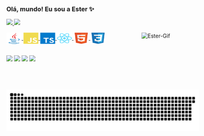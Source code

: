 ### Olá, mundo! Eu sou a Ester ✨ 

 <div>
  <a href="https://github.com/esterreifegerste">
  <img height="150em" src="https://github-readme-stats.vercel.app/api?username=esterreifegerste&show_icons=true&theme=radical&include_all_commits=true&count_private=true"/>
  <img height="150em" src="https://github-readme-stats.vercel.app/api/top-langs/?username=esterreifegerste&layout=compact&langs_count=7&theme=radical"/>
</div>
  
  <div style="display: inline_block"><br>
  <img align="center" alt="Ester-Java" height="30" width="40" src="https://raw.githubusercontent.com/devicons/devicon/master/icons/java/java-original.svg">
  <img align="center" alt="Ester-Js" height="30" width="40" src="https://raw.githubusercontent.com/devicons/devicon/master/icons/javascript/javascript-plain.svg">
  <img align="center" alt="Ester-Ts" height="30" width="40" src="https://raw.githubusercontent.com/devicons/devicon/master/icons/typescript/typescript-plain.svg">
  <img align="center" alt="Ester-React" height="30" width="40" src="https://raw.githubusercontent.com/devicons/devicon/master/icons/react/react-original.svg">
  <img align="center" alt="Ester-HTML" height="30" width="40" src="https://raw.githubusercontent.com/devicons/devicon/master/icons/html5/html5-original.svg">
  <img align="center" alt="Ester-CSS" height="30" width="40" src="https://raw.githubusercontent.com/devicons/devicon/master/icons/css3/css3-original.svg">
  <img align="right" alt="Ester-Gif" height="150" width="150" src="https://cdn.discordapp.com/attachments/876980557140086808/876980594322591754/download20210801210013.png" 
</div>

 ##
  
<div> 
  <a href="https://www.youtube.com/channel/UCWDAAXzH2dyeuiC1GQA-s6w" target="_blank"><img src="https://img.shields.io/badge/YouTube-FF0000?style=for-the-badge&logo=youtube&logoColor=white" target="_blank"></a>
  <a href="https://www.instagram.com/ester.reifegerste/" target="_blank"><img src="https://img.shields.io/badge/-Instagram-%23E4405F?style=for-the-badge&logo=instagram&logoColor=white" target="_blank"></a>
  <a href = "mailto:esterdms@gmail.com"><img src="https://img.shields.io/badge/-Gmail-%23333?style=for-the-badge&logo=gmail&logoColor=white" target="_blank"></a>
  <a href="https://www.linkedin.com/in/ester-reifegerste/" target="_blank"><img src="https://img.shields.io/badge/-LinkedIn-%230077B5?style=for-the-badge&logo=linkedin&logoColor=white" target="_blank"></a> 
   
   ![Snake animation](https://github.com/esterreifegerste/esterreifegerste/blob/output/github-contribution-grid-snake.svg)

</div>

